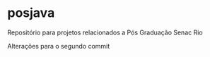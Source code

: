 # posjava
Repositório para projetos relacionados a Pós Graduação Senac Rio

Alterações para o segundo commit
